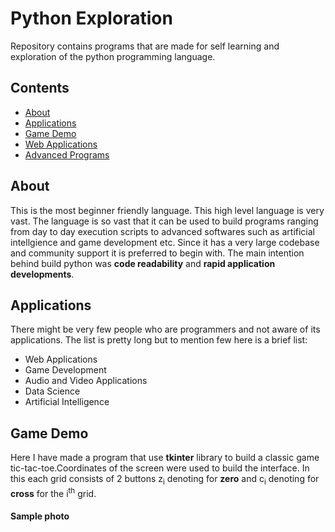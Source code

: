 # Python Exploration

Repository contains programs that are made for self learning and exploration of the python programming language.

## Contents
+ [About](#intro) 
+ [Applications](#applications) 
+ [Game Demo](#gameDemo) 
+ [Web Applications](#webApps) 
+ [Advanced Programs](#advance)


<a id="intro"></a><h2>About</h2>
This is the most beginner friendly language. This high level language is very vast. The language is so vast that it can be used to build programs ranging from day to day execution scripts to advanced softwares such as artificial intellgience and game development etc. Since it has a very large codebase and community support it is preferred to begin with. The main intention behind build python was **code readability** and **rapid application developments**.


<a id="applications"></a><h2>Applications</h2>
There might be very few people who are programmers and not aware of its applications. The list is pretty long but to mention few here is a brief list: 

+ Web Applications
+ Game Development
+ Audio and Video Applications
+ Data Science
+ Artificial Intelligence


<a id="gameDemo"></a><h2>Game Demo</h2>

Here I have made a program that use **tkinter** library to build a classic game tic-tac-toe.Coordinates of the screen were used to build the interface. In this each grid consists of 2 buttons z<sub>i</sub> denoting for **zero** and c<sub>i</sub> denoting for **cross** for the i<sup>th</sup> grid.

<h4>Sample photo</h4>
